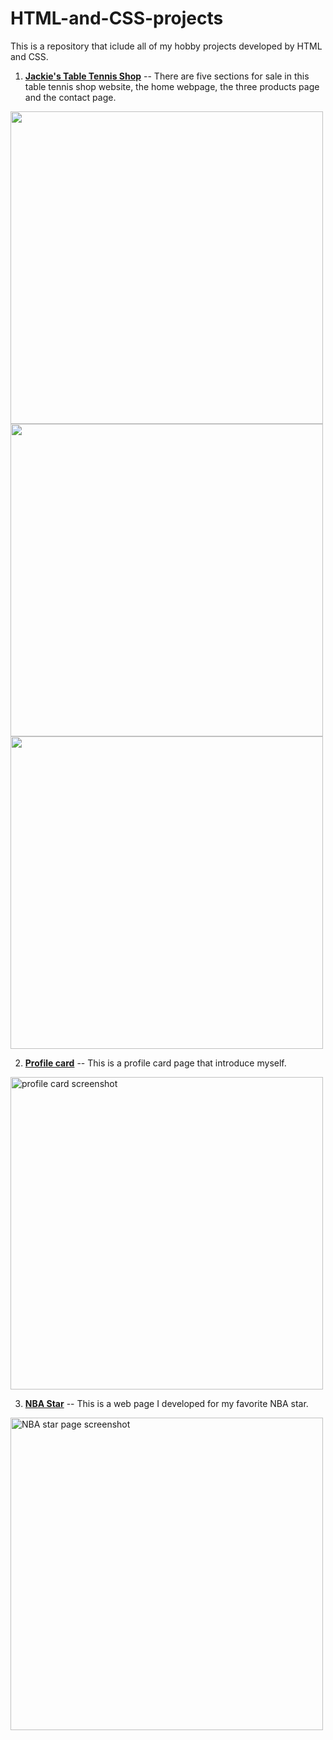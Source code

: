 # HTML-and-CSS-projects
This is a repository that iclude all of my hobby projects developed by HTML and CSS.

1. [**Jackie's Table Tennis Shop**](https://github.com/JackieMJQ/HTML-and-CSS-projects/tree/main/Table_Tennis_Shop) -- 
There are five sections for sale in this table tennis shop website, the home webpage, the three products page and the contact page.
<img width = '500' src = "https://user-images.githubusercontent.com/97369797/158040588-f98843a9-2711-47ea-addb-919de01dbf10.png">
<img width='500' src="https://user-images.githubusercontent.com/97369797/158040551-e27fb2f2-f6e9-4f0b-8d6f-c92cc6adbd03.png">
<img width = '500' src="https://user-images.githubusercontent.com/97369797/158040621-0a27245b-f537-4189-a0ef-5ea3aa0d5333.png">

2. [**Profile card**](https://github.com/JackieMJQ/HTML-and-CSS-projects/tree/main/Favorite%20NBA%20star) -- 
This is a profile card page that introduce myself.
<img width="500" alt="profile card screenshot" src="https://user-images.githubusercontent.com/97369797/153727914-1ce45b86-f9c9-4574-814a-f6160ca3d577.png">

3. [**NBA Star**](https://github.com/JackieMJQ/HTML-and-CSS-projects/tree/main/profileCard) --
This is a web page I developed for my favorite NBA star.
<img width="500" alt="NBA star page screenshot" src="https://user-images.githubusercontent.com/97369797/153727929-590cf634-f6d6-48e6-a778-3fb0157d1c26.png">




